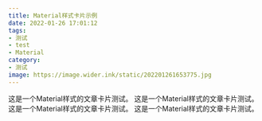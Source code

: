 ```yaml
---
title: Material样式卡片示例
date: 2022-01-26 17:01:12
tags:
- 测试
- test
- Material
category:
- 测试
image: https://image.wider.ink/static/202201261653775.jpg
---
```



这是一个Material样式的文章卡片测试。
这是一个Material样式的文章卡片测试。
这是一个Material样式的文章卡片测试。
这是一个Material样式的文章卡片测试。
